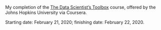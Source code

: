 My completion of the [The Data Scientist’s Toolbox](https://www.coursera.org/account/accomplishments/records/KDQEPRGU6QYE) course, offered by the Johns Hopkins University via Coursera.

Starting date: February 21, 2020; finishing date: February 22, 2020.
